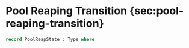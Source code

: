 # Pool Reaping Transition {sec:pool-reaping-transition}

<!--
```agda
{-# OPTIONS --safe #-}

open import Ledger.Conway.Specification.Abstract
open import Ledger.Conway.Specification.Transaction

module Ledger.Conway.Specification.PoolReap
  (txs : _) (open TransactionStructure txs)
  (abs : AbstractFunctions txs)
  where
open import Ledger.Prelude
open import Ledger.Conway.Specification.Utxo txs abs
open import Ledger.Conway.Specification.Certs govStructure
```
-->

```agda
record PoolReapState : Type where
```
<!--
```agda
  constructor ⟦_,_,_,_⟧ᵖ
```
```agda
  field
    utxoSt     : UTxOState   -- utxo state
    acnt       : Acnt        -- accounting
    dState     : DState      -- delegation state
    pState     : PState      -- pool state
```

<!--
```agda
instance
  unquoteDecl HasCast-PoolReapState = derive-HasCast
                [ (quote PoolReapState , HasCast-PoolReapState) ]
```

Recall, `PState`{.AgdaDatatype} is a record with two fields, `pools`{.AgdaField}
and `retiring`{.AgdaField} (maps on `KeyHash`{.AgdaField} with codomains
`PoolParams`{.AgdaRecord} and `Epoch`{.AgdaDatatype}, respectively).
`PoolParams`{.AgdaRecord} is a record with just one field, the
`rewardAddr`{.AgdaField} credential.

```agda
private variable
  e lastEpoch : Epoch
  poolReapState : PoolReapState

data _⊢_⇀⦇_,POOLREAP⦈_ : ⊤ → PoolReapState → Epoch → PoolReapState → Type where
  POOLREAP : let
    open PoolReapState poolReapState
    open PoolParams
    open UTxOState
    open PState
    open DState
    open Acnt
    open PParams

    retired    = pState .retiring ⁻¹ e
    rewardAcnts : DepositPurpose ⇀ Credential
    rewardAcnts =
      mapKeys PoolDeposit $
      mapValues rewardAccount $
      pState .pools ∣ retired

    rewardAcnts' : Credential ⇀ Coin
    rewardAcnts' = aggregateBy (rewardAcnts ˢ) (utxoSt .deposits)

    refunds : Credential ⇀ Coin
    refunds = rewardAcnts' ∣ dom (dState .rewards)

    mRefunds = rewardAcnts' ∣ dom (dState .rewards) ᶜ

    unclaimed  = getCoin mRefunds

    retiredDeposits : ℙ DepositPurpose
    retiredDeposits = mapˢ PoolDeposit retired

    utxoSt' = record utxoSt { deposits = utxoSt .deposits ∣ retiredDeposits ᶜ }

    acnt' = record acnt { treasury = acnt .treasury + unclaimed }

    dState' =
      ⟦ dState .voteDelegs
      , dState .stakeDelegs ∣^ retired ᶜ
      , dState .rewards ∪⁺ refunds
      ⟧

    pState' = ⟦ pState .pools ∣ retired ᶜ , pState .retiring ∣ retired ᶜ ⟧

    in
    ────────────────────────────────
    _ ⊢ ⟦ utxoSt , acnt , dState , pState ⟧ ⇀⦇ e ,POOLREAP⦈
        ⟦ utxoSt' , acnt' , dState' , pState' ⟧
```
